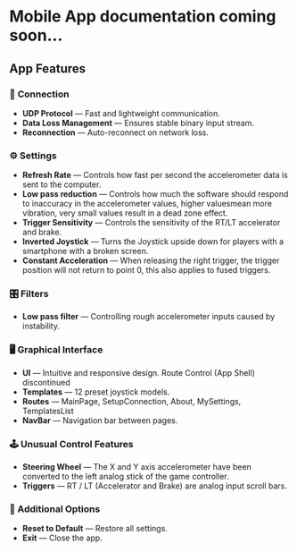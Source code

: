 # Mobile App documentation coming soon...

## App Features

### 🔌 **Connection**

* **UDP Protocol** — Fast and lightweight communication.
* **Data Loss Management** — Ensures stable binary input stream.
* **Reconnection** — Auto-reconnect on network loss.

### ⚙️ Settings

* **Refresh Rate** — Controls how fast per second the accelerometer data is sent to the computer.
* **Low pass reduction** — Controls how much the software should respond to inaccuracy in the accelerometer values, higher values ​​mean more vibration, very small values ​​result in a dead zone effect.
* **Trigger Sensitivity** — Controls the sensitivity of the RT/LT accelerator and brake.
* **Inverted Joystick** — Turns the Joystick upside down for players with a smartphone with a broken screen.
* **Constant Acceleration** — When releasing the right trigger, the trigger position will not return to point 0, this also applies to fused triggers.

### 🎛️ Filters

* **Low pass filter** — Controlling rough accelerometer inputs caused by instability.

### 🖥️ Graphical Interface

* **UI** — Intuitive and responsive design. Route Control (App Shell) discontinued
* **Templates** — 12 preset joystick models.
* **Routes** — MainPage, SetupConnection, About, MySettings, TemplatesList
* **NavBar** — Navigation bar between pages.

### 🕹️ Unusual Control Features

* **Steering Wheel** — The X and Y axis accelerometer have been converted to the left analog stick of the game controller.
* **Triggers** — RT / LT (Accelerator and Brake) are analog input scroll bars.

### 🧰 Additional Options

* **Reset to Default** — Restore all settings.
* **Exit** — Close the app.
